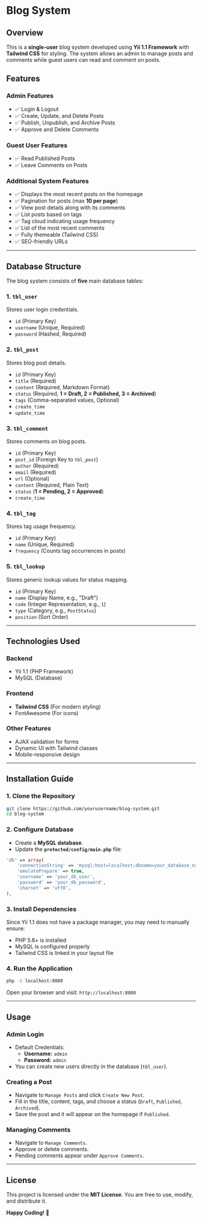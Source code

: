 # Blog System

## Overview
This is a **single-user** blog system developed using **Yii 1.1 Framework** with **Tailwind CSS** for styling. The system allows an admin to manage posts and comments while guest users can read and comment on posts.

## Features

### **Admin Features**
- ✅ Login & Logout
- ✅ Create, Update, and Delete Posts
- ✅ Publish, Unpublish, and Archive Posts
- ✅ Approve and Delete Comments

### **Guest User Features**
- ✅ Read Published Posts
- ✅ Leave Comments on Posts

### **Additional System Features**
- ✅ Displays the most recent posts on the homepage
- ✅ Pagination for posts (max **10 per page**)
- ✅ View post details along with its comments
- ✅ List posts based on tags
- ✅ Tag cloud indicating usage frequency
- ✅ List of the most recent comments
- ✅ Fully themeable (Tailwind CSS)
- ✅ SEO-friendly URLs

---

## **Database Structure**

The blog system consists of **five** main database tables:

### **1. `tbl_user`**
Stores user login credentials.
- `id` (Primary Key)
- `username` (Unique, Required)
- `password` (Hashed, Required)

### **2. `tbl_post`**
Stores blog post details.
- `id` (Primary Key)
- `title` (Required)
- `content` (Required, Markdown Format)
- `status` (Required, **1 = Draft, 2 = Published, 3 = Archived**)
- `tags` (Comma-separated values, Optional)
- `create_time`
- `update_time`

### **3. `tbl_comment`**
Stores comments on blog posts.
- `id` (Primary Key)
- `post_id` (Foreign Key to `tbl_post`)
- `author` (Required)
- `email` (Required)
- `url` (Optional)
- `content` (Required, Plain Text)
- `status` (**1 = Pending, 2 = Approved**)
- `create_time`

### **4. `tbl_tag`**
Stores tag usage frequency.
- `id` (Primary Key)
- `name` (Unique, Required)
- `frequency` (Counts tag occurrences in posts)

### **5. `tbl_lookup`**
Stores generic lookup values for status mapping.
- `id` (Primary Key)
- `name` (Display Name, e.g., "Draft")
- `code` (Integer Representation, e.g., `1`)
- `type` (Category, e.g., `PostStatus`)
- `position` (Sort Order)

---

## **Technologies Used**

### **Backend**
- Yii 1.1 (PHP Framework)
- MySQL (Database)

### **Frontend**
- **Tailwind CSS** (For modern styling)
- FontAwesome (For icons)

### **Other Features**
- AJAX validation for forms
- Dynamic UI with Tailwind classes
- Mobile-responsive design

---

## **Installation Guide**

### **1. Clone the Repository**
```sh
git clone https://github.com/yourusername/blog-system.git
cd blog-system
```

### **2. Configure Database**
- Create a **MySQL database**.
- Update the **`protected/config/main.php`** file:
```php
'db' => array(
    'connectionString' => 'mysql:host=localhost;dbname=your_database_name',
    'emulatePrepare' => true,
    'username' => 'your_db_user',
    'password' => 'your_db_password',
    'charset' => 'utf8',
),
```

### **3. Install Dependencies**
Since Yii 1.1 does not have a package manager, you may need to manually ensure:
- PHP 5.6+ is installed
- MySQL is configured properly
- Tailwind CSS is linked in your layout file

### **4. Run the Application**
```sh
php -S localhost:8080
```
Open your browser and visit: `http://localhost:8080`

---

## **Usage**
### **Admin Login**
- Default Credentials:
  - **Username:** `admin`
  - **Password:** `admin`
- You can create new users directly in the database (`tbl_user`).

### **Creating a Post**
- Navigate to `Manage Posts` and click `Create New Post`.
- Fill in the title, content, tags, and choose a status (`Draft`, `Published`, `Archived`).
- Save the post and it will appear on the homepage if `Published`.

### **Managing Comments**
- Navigate to `Manage Comments`.
- Approve or delete comments.
- Pending comments appear under `Approve Comments`.

---

## **License**
This project is licensed under the **MIT License**. You are free to use, modify, and distribute it.

**Happy Coding! 🚀**
